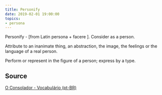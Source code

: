 ```yaml
---
title: Personify
date: 2019-02-01 19:00:00
topics:
- persona
---
```


Personify - [from Latin persona + facere ]. Consider as a person. 

Attribute to an inanimate thing, an abstraction, the image, the feelings or the
language of a real person. 

Perform or represent in the figure of a person; express by a type.


## Source
[O Consolador - Vocabulário (pt-BR)](http://www.oconsolador.com.br/linkfixo/vocabulario/principal.html)
